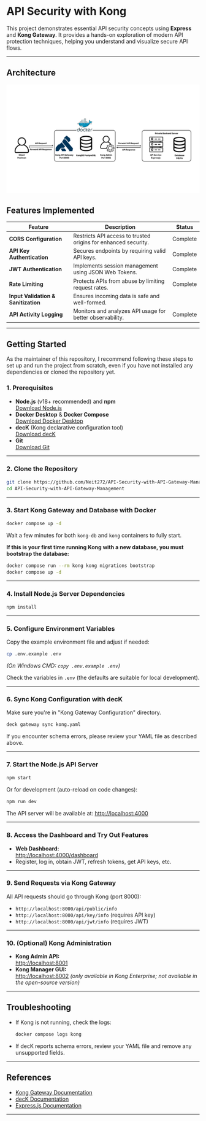 # API Security with Kong

This project demonstrates essential API security concepts using **Express** and **Kong Gateway**. It provides a hands-on exploration of modern API protection techniques, helping you understand and visualize secure API flows.

---

## Architecture

![Architecture Diagram](asset/InfracstructureArchitect.png)

## Features Implemented

| Feature                             | Description                                                    | Status   |
| ----------------------------------- | -------------------------------------------------------------- | -------- |
| **CORS Configuration**              | Restricts API access to trusted origins for enhanced security. | Complete |
| **API Key Authentication**          | Secures endpoints by requiring valid API keys.                 | Complete |
| **JWT Authentication**              | Implements session management using JSON Web Tokens.           | Complete |
| **Rate Limiting**                   | Protects APIs from abuse by limiting request rates.            | Complete |
| **Input Validation & Sanitization** | Ensures incoming data is safe and well-formed.                 |          |
| **API Activity Logging**            | Monitors and analyzes API usage for better observability.      | Complete |

---

## Getting Started

As the maintainer of this repository, I recommend following these steps to set up and run the project from scratch, even if you have not installed any dependencies or cloned the repository yet.

### 1. Prerequisites

- **Node.js** (v18+ recommended) and **npm**  
  [Download Node.js](https://nodejs.org/)
- **Docker Desktop** & **Docker Compose**  
  [Download Docker Desktop](https://www.docker.com/products/docker-desktop/)
- **decK** (Kong declarative configuration tool)  
  [Download decK](https://github.com/kong/deck/releases)
- **Git**  
  [Download Git](https://git-scm.com/)

---

### 2. Clone the Repository

```sh
git clone https://github.com/Neit272/API-Security-with-API-Gateway-Management.git
cd API-Security-with-API-Gateway-Management
```

---

### 3. Start Kong Gateway and Database with Docker

```sh
docker compose up -d
```

Wait a few minutes for both `kong-db` and `kong` containers to fully start.

**If this is your first time running Kong with a new database, you must bootstrap the database:**

```sh
docker compose run --rm kong kong migrations bootstrap
docker compose up -d
```

---

### 4. Install Node.js Server Dependencies

```sh
npm install
```

---

### 5. Configure Environment Variables

Copy the example environment file and adjust if needed:

```sh
cp .env.example .env
```

_(On Windows CMD: `copy .env.example .env`)_

Check the variables in `.env` (the defaults are suitable for local development).

---

### 6. Sync Kong Configuration with decK

Make sure you're in "Kong Gateway Configuration" directory.

```sh
deck gateway sync kong.yaml
```

If you encounter schema errors, please review your YAML file as described above.

---

### 7. Start the Node.js API Server

```sh
npm start
```

Or for development (auto-reload on code changes):

```sh
npm run dev
```

The API server will be available at: [http://localhost:4000](http://localhost:4000)

---

### 8. Access the Dashboard and Try Out Features

- **Web Dashboard:**  
  [http://localhost:4000/dashboard](http://localhost:4000/dashboard)
- Register, log in, obtain JWT, refresh tokens, get API keys, etc.

---

### 9. Send Requests via Kong Gateway

All API requests should go through Kong (port 8000):

- `http://localhost:8000/api/public/info`
- `http://localhost:8000/api/key/info` (requires API key)
- `http://localhost:8000/api/jwt/info` (requires JWT)

---

### 10. (Optional) Kong Administration

- **Kong Admin API:**  
  [http://localhost:8001](http://localhost:8001)
- **Kong Manager GUI:**  
  [http://localhost:8002](http://localhost:8002) _(only available in Kong Enterprise; not available in the open-source version)_

---

## Troubleshooting

- If Kong is not running, check the logs:
  ```sh
  docker compose logs kong
  ```

- If decK reports schema errors, review your YAML file and remove any unsupported fields.

---

## References

- [Kong Gateway Documentation](https://docs.konghq.com/)
- [decK Documentation](https://docs.konghq.com/deck/latest/)
- [Express.js Documentation](https://expressjs.com/)

---
